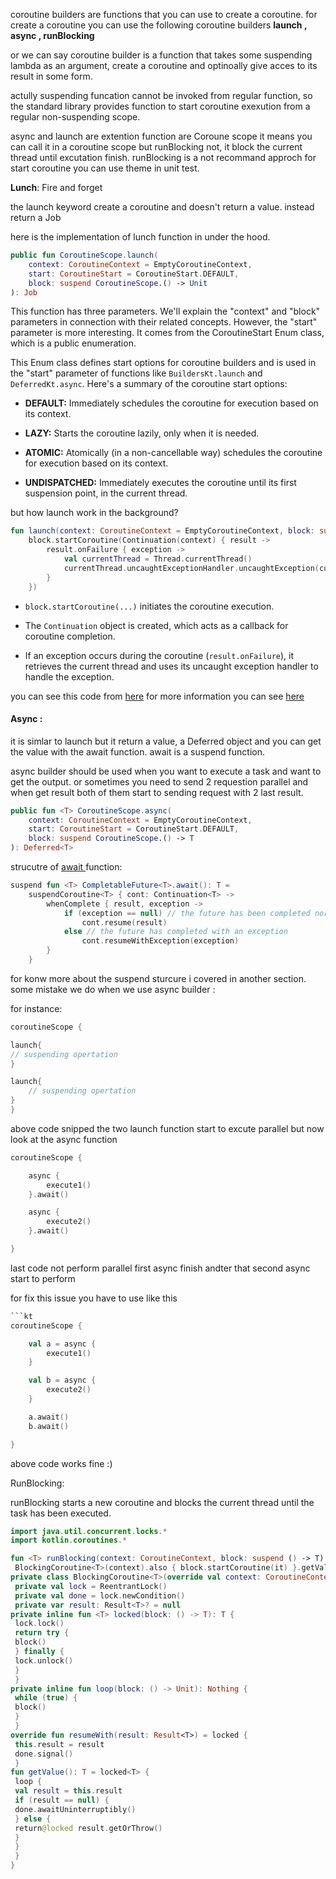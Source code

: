 coroutine builders are functions that you can use to create a coroutine. for create a coroutine you
can use the following coroutine builders
**launch , async , runBlocking**

or we can say coroutine builder is a function that takes some suspending lambda as an argument,
create a coroutine and optinoally give acces to its result in some form.

actully suspending funcation cannot be invoked from regular function, so the standard library
provides function to start coroutine exexution from a regular non-suspending scope.

async and launch are extention function are Coroune scope it means you can call it in a coroutine
scope
but runBlocking not, it block the current thread until excutation finish. runBlocking is a not
recommand approch for start coroutine you can use theme in unit test.

**Lunch**: Fire and forget

the launch keyword create a coroutine and doesn't return a value. instead return a Job

here is the implementation of lunch function in under the hood.

```kt
public fun CoroutineScope.launch(
    context: CoroutineContext = EmptyCoroutineContext,
    start: CoroutineStart = CoroutineStart.DEFAULT,
    block: suspend CoroutineScope.() -> Unit
): Job
```

This function has three parameters. We'll explain the "context" and "block" parameters in connection
with their related concepts. However, the "start" parameter is more interesting. It comes from the
CoroutineStart Enum class, which is a public enumeration.

This Enum class defines start options for coroutine builders and is used in the "start" parameter of
functions like `BuildersKt.launch` and `DeferredKt.async`. Here's a summary of the coroutine start
options:

- **DEFAULT:** Immediately schedules the coroutine for execution based on its context.

- **LAZY:** Starts the coroutine lazily, only when it is needed.

- **ATOMIC:** Atomically (in a non-cancellable way) schedules the coroutine for execution based on
  its context.

- **UNDISPATCHED:** Immediately executes the coroutine until its first suspension point, in the
  current thread.

but how launch work in the background?

```kt
fun launch(context: CoroutineContext = EmptyCoroutineContext, block: suspend () -> Unit) =
    block.startCoroutine(Continuation(context) { result ->
        result.onFailure { exception ->
            val currentThread = Thread.currentThread()
            currentThread.uncaughtExceptionHandler.uncaughtException(currentThread, exception)
        }
    })
```

- `block.startCoroutine(...)` initiates the coroutine execution.

- The `Continuation` object is created, which acts as a callback for coroutine completion.

- If an exception occurs during the coroutine (`result.onFailure`), it retrieves the current thread
  and uses its uncaught exception handler to handle the exception.

you can see this code
from [here](https://github.com/Kotlin/coroutines-examples/blob/master/examples/run/launch.kt)
for more information you can
see [here](https://github.com/Kotlin/KEEP/blob/master/proposals/coroutines.md#coroutine-builders)

#### Async :

it is simlar to launch but it return a value, a Deferred object and you can get the value with the
await function. await is a suspend function.

async builder should be used when you want to execute a task and want to get the output. or
sometimes you need to send 2 requestion parallel and when get result both of them start to sending
request with 2 last result.

```kt
public fun <T> CoroutineScope.async(
    context: CoroutineContext = EmptyCoroutineContext,
    start: CoroutineStart = CoroutineStart.DEFAULT,
    block: suspend CoroutineScope.() -> T
): Deferred<T>
```

strucutre
of [await ](https://github.com/Kotlin/coroutines-examples/blob/master/examples/future/await.kt)
function:

```kt
suspend fun <T> CompletableFuture<T>.await(): T =
    suspendCoroutine<T> { cont: Continuation<T> ->
        whenComplete { result, exception ->
            if (exception == null) // the future has been completed normally
                cont.resume(result)
            else // the future has completed with an exception
                cont.resumeWithException(exception)
        }
    }
```

for konw more about the suspend sturcure i covered in another section.
some mistake we do when we use async builder :

for instance:

```kt
coroutineScope {

launch{
// suspending opertation   
}  

launch{
    // suspending opertation 
}    
}
```

above code snipped the two launch function start to excute parallel
but now look at the async function

```kt
coroutineScope {

    async {
        execute1()
    }.await()

    async {
        execute2()
    }.await()

}
```

last code not perform parallel first async finish andter that second async start to perform

for fix this issue you have to use like this

```kt
```kt
coroutineScope {

    val a = async {
        execute1()
    }

    val b = async {
        execute2()
    }

    a.await()
    b.await()

}
```

above code works fine :)

RunBlocking:

runBlocking starts a new coroutine and blocks the current thread until the task has been executed.

```kt
import java.util.concurrent.locks.*
import kotlin.coroutines.* 

fun <T> runBlocking(context: CoroutineContext, block: suspend () -> T): T =
 BlockingCoroutine<T>(context).also { block.startCoroutine(it) }.getValue() 
private class BlockingCoroutine<T>(override val context: CoroutineContext) : Continuation<T> {
 private val lock = ReentrantLock()
 private val done = lock.newCondition()
 private var result: Result<T>? = null 
private inline fun <T> locked(block: () -> T): T {
 lock.lock()
 return try {
 block()
 } finally {
 lock.unlock()
 }
 } 
private inline fun loop(block: () -> Unit): Nothing {
 while (true) {
 block()
 }
 } 
override fun resumeWith(result: Result<T>) = locked {
 this.result = result
 done.signal()
 } 
fun getValue(): T = locked<T> {
 loop {
 val result = this.result
 if (result == null) {
 done.awaitUninterruptibly()
 } else {
 return@locked result.getOrThrow()
 }
 }
 }
}
```